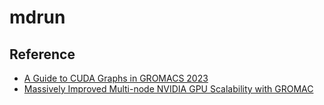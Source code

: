 # mdrun

## Reference
- [A Guide to CUDA Graphs in GROMACS 2023](https://developer.nvidia.com/blog/a-guide-to-cuda-graphs-in-gromacs-2023/)
- [Massively Improved Multi-node NVIDIA GPU Scalability with GROMAC](https://developer.nvidia.com/blog/massively-improved-multi-node-nvidia-gpu-scalability-with-gromacs/)
